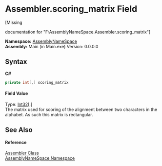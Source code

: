 # Assembler.scoring_matrix Field
 

\[Missing <summary> documentation for "F:AssemblyNameSpace.Assembler.scoring_matrix"\]

**Namespace:**&nbsp;<a href="6bcc80ef-5cfd-db5f-1eb2-7297d1c16397">AssemblyNameSpace</a><br />**Assembly:**&nbsp;Main (in Main.exe) Version: 0.0.0.0

## Syntax

**C#**<br />
``` C#
private int[,] scoring_matrix
```


#### Field Value
Type: <a href="http://msdn2.microsoft.com/en-us/library/td2s409d" target="_blank">Int32</a>[,]<br />The matrix used for scoring of the alignment between two characters in the alphabet. As such this matrix is rectangular.

## See Also


#### Reference
<a href="ff4e346f-08ba-ff2f-52cf-831920161b16">Assembler Class</a><br /><a href="6bcc80ef-5cfd-db5f-1eb2-7297d1c16397">AssemblyNameSpace Namespace</a><br />